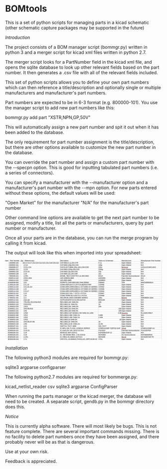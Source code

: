 **BOMtools**
=========
This is a set of python scripts for managing parts in a kicad schematic 
(other schematic capture packages may be supported in the future)

*Introduction*

The project consists of a BOM manager script (bommgr.py) written in
python 3 and a merger script for kicad xml files written in python 2.7.

The merger script looks for a PartNumber field in the kicad xml file,
and opens the sqlite database to look up other relevant fields based
on the part number. It then generates a .csv file with all of the
relevant fields included.

This set of python scripts allows you to define your own part numbers
which can then reference a title/description and optionally single
or multiple manufacturers and manufacturer's part numbers.

Part numbers are expected to be in 6-3 format (e.g. 800000-101). You use
the manager script to add new part numbers like this:

bommgr.py add part "XSTR,NPN,GP,50V"

This will automatically assign a new part number and spit it out
when it has been added to the database.

The only requirement for part number assignment
is the title/description, but there are other options available to
customize the new part number in the database.

You can override the part number and assign a custom part number with
the --specpn option. This is good for inputting tabulated part numbers
(i.e. a series of connectors).

You can specify a manufacturer with the --manufacturer option and a
manufacturer's part number with the --mpn option. For new parts entered
without these options, the default values will be used:

"Open Market" for the manufacturer
"N/A" for the manufacturer's part number

Other command line options are available to get the next part number to
be assigned, modify a title, list all the parts or manufacturers, query
by part number or manufacturer.

Once all your parts are in the database, you can run the merge program
by calling it from kicad. 

The output will look like this when imported into your spreadsheet:

![ProjectPicture](Screenshot.png)


*Installation*

The following python3 modules are required for bommgr.py:

sqlite3
argparse
configparser

The following python2.7 modules are required for bommerge.py:

kicad_netlist_reader
csv
sqlite3
argparse
ConfigParser

When running the parts manager or the kicad merger, the database will
need to be created. A separate script, gendb.py in the bommgr
directory does this.

*Notice*

This is currently alpha software. There will most likely be bugs. This is not feature complete. There
are several important commands missing. There is no facility to delete part numbers once they have been
assigned, and there probably never will be as that is dangerous. 

Use at your own risk.

Feedback is appreciated.





